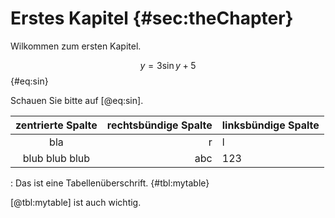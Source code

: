 # Erstes Kapitel {#sec:theChapter}

Wilkommen zum ersten Kapitel.

$$ y = 3\sin{y} +5$$ {#eq:sin}

Schauen Sie bitte auf [@eq:sin].

|zentrierte Spalte|rechtsbündige Spalte|linksbündige Spalte|
|:-:|--:|:--|
|bla|r|l|
|blub blub blub|abc|123|

: Das ist eine Tabellenüberschrift. {#tbl:mytable}

[@tbl:mytable] ist auch wichtig.

